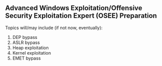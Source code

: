 Advanced Windows Exploitation/Offensive Security Exploitation Expert (OSEE) Preparation
---

Topics will/may include (if not now, eventually):

1. DEP bypass
2. ASLR bypass
3. Heap exploitation
4. Kernel exploitation
5. EMET bypass
